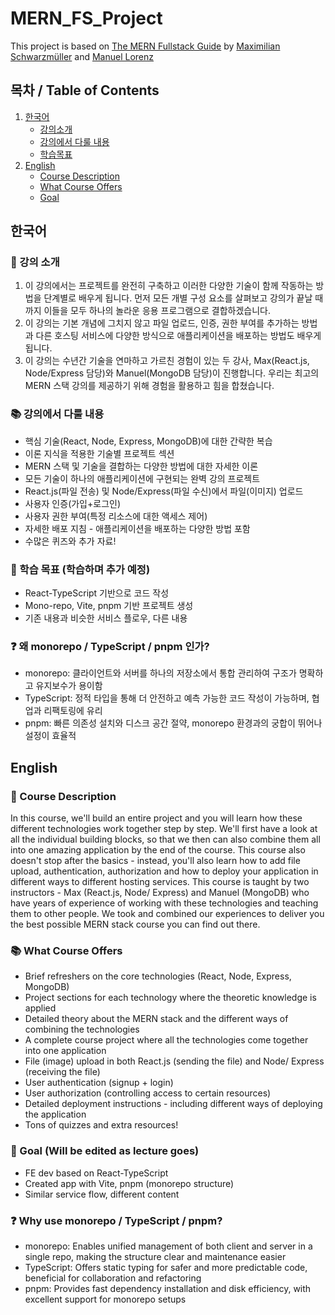 # MERN_FS_Project
This project is based on [The MERN Fullstack Guide](https://www.udemy.com/course/react-nodejs-express-mongodb-the-mern-fullstack-guide/?couponCode=ST22MT240325G3) by [Maximilian Schwarzmüller](https://www.udemy.com/user/academind/) and [Manuel Lorenz](https://www.udemy.com/user/manuel-lorenz/)

## 목차 / Table of Contents
1. [한국어](#한국어)
    - [강의소개](#-강의-소개)
    - [강의에서 다룰 내용](#-강의에서-다룰-내용)
    - [학습목표](#-학습-목표)
2. [English](#English)
    - [Course Description](#-Course-Description)
    - [What Course Offers](#-What-Course-Offers)
    - [Goal](#-Goal)

## 한국어
### 📝 강의 소개
1. 이 강의에서는 프로젝트를 완전히 구축하고 이러한 다양한 기술이 함께 작동하는 방법을 단계별로 배우게 됩니다. 먼저 모든 개별 구성 요소를 살펴보고 강의가 끝날 때까지 이들을 모두 하나의 놀라운 응용 프로그램으로 결합하겠습니다.
2. 이 강의는 기본 개념에 그치지 않고 파일 업로드, 인증, 권한 부여를 추가하는 방법과 다른 호스팅 서비스에 다양한 방식으로 애플리케이션을 배포하는 방법도 배우게 됩니다.
3. 이 강의는 수년간 기술을 연마하고 가르친 경험이 있는 두 강사, Max(React.js, Node/Express 담당)와 Manuel(MongoDB 담당)이 진행합니다. 우리는 최고의 MERN 스택 강의를 제공하기 위해 경험을 활용하고 힘을 합쳤습니다.

### 📚 강의에서 다룰 내용
- 핵심 기술(React, Node, Express, MongoDB)에 대한 간략한 복습
- 이론 지식을 적용한 기술별 프로젝트 섹션
- MERN 스택 및 기술을 결합하는 다양한 방법에 대한 자세한 이론
- 모든 기술이 하나의 애플리케이션에 구현되는 완벽 강의 프로젝트
- React.js(파일 전송) 및 Node/Express(파일 수신)에서 파일(이미지) 업로드
- 사용자 인증(가입+로그인)
- 사용자 권한 부여(특정 리소스에 대한 액세스 제어)
- 자세한 배포 지침 - 애플리케이션을 배포하는 다양한 방법 포함
- 수많은 퀴즈와 추가 자료!

### 🎯 학습 목표 (학습하며 추가 예정)
- React-TypeScript 기반으로 코드 작성
- Mono-repo, Vite, pnpm 기반 프로젝트 생성
- 기존 내용과 비슷한 서비스 플로우, 다른 내용

### ❓ 왜 monorepo / TypeScript / pnpm 인가?
- monorepo: 클라이언트와 서버를 하나의 저장소에서 통합 관리하여 구조가 명확하고 유지보수가 용이함
- TypeScript: 정적 타입을 통해 더 안전하고 예측 가능한 코드 작성이 가능하며, 협업과 리팩토링에 유리
- pnpm: 빠른 의존성 설치와 디스크 공간 절약, monorepo 환경과의 궁합이 뛰어나 설정이 효율적

## English
### 📝 Course Description
In this course, we'll build an entire project and you will learn how these different technologies work together step by step. We'll first have a look at all the individual building blocks, so that we then can also combine them all into one amazing application by the end of the course.
This course also doesn't stop after the basics - instead, you'll also learn how to add file upload, authentication, authorization and how to deploy your application in different ways to different hosting services.
This course is taught by two instructors - Max (React.js, Node/ Express) and Manuel (MongoDB) who have years of experience of working with these technologies and teaching them to other people. We took and combined our experiences to deliver you the best possible MERN stack course you can find out there.

### 📚 What Course Offers
- Brief refreshers on the core technologies (React, Node, Express, MongoDB)
- Project sections for each technology where the theoretic knowledge is applied
- Detailed theory about the MERN stack and the different ways of combining the technologies
- A complete course project where all the technologies come together into one application
- File (image) upload in both React.js (sending the file) and Node/ Express (receiving the file)
- User authentication (signup + login)
- User authorization (controlling access to certain resources)
- Detailed deployment instructions - including different ways of deploying the application
- Tons of quizzes and extra resources!

### 🎯 Goal (Will be edited as lecture goes)
- FE dev based on React-TypeScript
- Created app with Vite, pnpm (monorepo structure)
- Similar service flow, different content

### ❓ Why use monorepo / TypeScript / pnpm?
- monorepo: Enables unified management of both client and server in a single repo, making the structure clear and maintenance easier
- TypeScript: Offers static typing for safer and more predictable code, beneficial for collaboration and refactoring
- pnpm: Provides fast dependency installation and disk efficiency, with excellent support for monorepo setups
